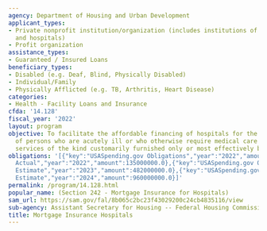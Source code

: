 ```yaml
---
agency: Department of Housing and Urban Development
applicant_types:
- Private nonprofit institution/organization (includes institutions of higher education
  and hospitals)
- Profit organization
assistance_types:
- Guaranteed / Insured Loans
beneficiary_types:
- Disabled (e.g. Deaf, Blind, Physically Disabled)
- Individual/Family
- Physically Afflicted (e.g. TB, Arthritis, Heart Disease)
categories:
- Health - Facility Loans and Insurance
cfda: '14.128'
fiscal_year: '2022'
layout: program
objective: To facilitate the affordable financing of hospitals for the care and treatment
  of persons who are acutely ill or who otherwise require medical care and related
  services of the kind customarily furnished only or most effectively by hospitals.
obligations: '[{"key":"USASpending.gov Obligations","year":"2022","amount":0.0},{"key":"SAM.gov
  Actual","year":"2022","amount":135000000.0},{"key":"USASpending.gov Obligations","year":"2023","amount":0.0},{"key":"SAM.gov
  Estimate","year":"2023","amount":482000000.0},{"key":"USASpending.gov Obligations","year":"2024","amount":0.0},{"key":"SAM.gov
  Estimate","year":"2024","amount":960000000.0}]'
permalink: /program/14.128.html
popular_name: (Section 242 - Mortgage Insurance for Hospitals)
sam_url: https://sam.gov/fal/8b065c2bc23f43029200c24cb4835116/view
sub-agency: Assistant Secretary for Housing -- Federal Housing Commissioner
title: Mortgage Insurance Hospitals
---
```

